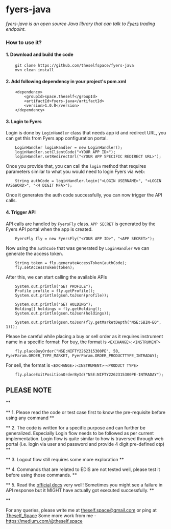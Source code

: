 # fyers-java

   *fyers-java is an open source Java library that can talk to [Fyers](https://fyers.in/) trading endpoint.*

### How to use it?

#### 1. Download and build the code

		git clone https://github.com/theselfspace/fyers-java
		mvn clean install

#### 2. Add following dependency in your project's pom.xml

        <dependency>
			<groupId>space.theself</groupId>
			<artifactId>fyers-java</artifactId>
			<version>1.0.0</version>
        </dependency>

#### 3. Login to Fyers 
Login is done by `LoginHandler` class that needs app id and redirect URL, you can get this from Fyers app configuration portal.

		LoginHandler loginHandler = new LoginHandler();
		loginHandler.setClientCode("<YOUR APP ID>");
		loginHandler.setRedirectUrl("<YOUR APP SPECIFIC REDIRECT URL>");
		
Once you provide that, you can call the `login` method that requires parameters similar to what you would need to login Fyers via web:
		
		String authCode = loginHandler.login("<LOGIN USERNAME>", "<LOGIN PASSWORD>", "<4 DIGIT MFA>");

Once it generates the auth code successfully, you can now trigger the API calls.

#### 4. Trigger API
API calls are handled by `FyersFly` class. `APP SECRET` is generated by the Fyers API portal when the app is created.

		FyersFly fly = new FyersFly("<YOUR APP ID>", "<APP SECRET>");

Now using the `authCode` that was generated by `LoginHandler` we can generate the access token.

		String token = fly.generateAccessToken(authCode);
		fly.setAccessToken(token);

After this, we can start calling the available APIs

		System.out.println("GET PROFILE");
		Profile profile = fly.getProfile();
		System.out.println(gson.toJson(profile));

	 	System.out.println("GET HOLDING");
		Holding[] holdings = fly.getHolding();
		System.out.println(gson.toJson(holdings));

		System.out.println(gson.toJson(fly.getMarketDepth("NSE:SBIN-EQ", 1)));
		
Please be careful while placing a buy or sell order as it requires instrument name in a specific format:
For buy, the format is `<EXCHANGE>:<INSTRUMENT>`

		fly.placeBuyOrder("NSE:NIFTY2262315300PE", 50, FyerParam.ORDER_TYPE_MARKET, FyerParam.ORDER_PRODUCTTYPE_INTRADAY);
		
For sell, the format is `<EXCHANGE>:<INSTRUMENT>-<PRODUCT TYPE>`

		fly.placeExitPositionOrderById("NSE:NIFTY2262315300PE-INTRADAY");				
		

## PLEASE NOTE
**

** 1. Please read the code or test case first to know the pre-requisite before using any command **

** 2. The code is written for a specific purpose and can further be generalized. Especially Login flow needs to be followed as per current implementation. Login flow is quite similar to how is traversed through web portal (i.e. login via user and password and provide 4 digit pre-defined otp) **

** 3. Logout flow still requires some more exploration **

** 4. Commands that are related to EDIS are not tested well, please test it before using those commands. **

** 5. Read the [official docs](https://myapi.fyers.in/docs/) very well! Sometimes you might see a failure in API response but it MIGHT have actually got executed successfully. **

**

For any queries, please write me at <theself.space@gmail.com> or ping at [Theself_Space](https://twitter.com/Theself_Space)
Some more work from me - https://medium.com/@theself.space

